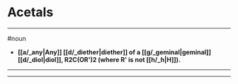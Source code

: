 # Acetals
---
#noun
- **[[a/_any|Any]] [[d/_diether|diether]] of a [[g/_geminal|geminal]] [[d/_diol|diol]], R2C(OR')2 (where R' is not [[h/_h|H]]).**
---
---
